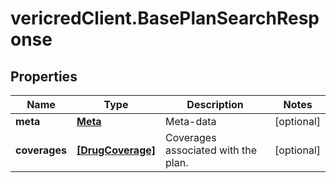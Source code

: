 # vericredClient.BasePlanSearchResponse

## Properties
Name | Type | Description | Notes
------------ | ------------- | ------------- | -------------
**meta** | [**Meta**](Meta.md) | Meta-data | [optional] 
**coverages** | [**[DrugCoverage]**](DrugCoverage.md) | Coverages associated with the plan. | [optional] 



